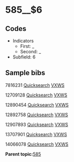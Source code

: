 # 585\_\_$6

## Codes

-   Indicators
    -   First: \_
    -   Second: \_
-   Subfield: 6

## Sample bibs

7816231 [Quicksearch](https://search.library.yale.edu/catalog/7816231) [VXWS](http://prodorbis.library.yale.edu:7014/vxws/GetHoldingsService?bibId=7816231)

12709128 [Quicksearch](https://search.library.yale.edu/catalog/12709128) [VXWS](http://prodorbis.library.yale.edu:7014/vxws/GetHoldingsService?bibId=12709128)

12890454 [Quicksearch](https://search.library.yale.edu/catalog/12890454) [VXWS](http://prodorbis.library.yale.edu:7014/vxws/GetHoldingsService?bibId=12890454)

12892758 [Quicksearch](https://search.library.yale.edu/catalog/12892758) [VXWS](http://prodorbis.library.yale.edu:7014/vxws/GetHoldingsService?bibId=12892758)

12907893 [Quicksearch](https://search.library.yale.edu/catalog/12907893) [VXWS](http://prodorbis.library.yale.edu:7014/vxws/GetHoldingsService?bibId=12907893)

13707901 [Quicksearch](https://search.library.yale.edu/catalog/13707901) [VXWS](http://prodorbis.library.yale.edu:7014/vxws/GetHoldingsService?bibId=13707901)

14066078 [Quicksearch](https://search.library.yale.edu/catalog/14066078) [VXWS](http://prodorbis.library.yale.edu:7014/vxws/GetHoldingsService?bibId=14066078)

**Parent topic:**[585](../../tags/585/585.md)

